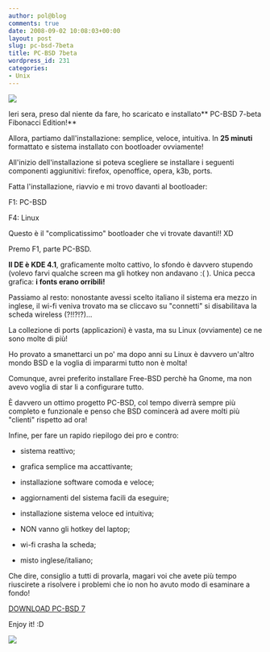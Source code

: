 ```yaml
---
author: pol@blog
comments: true
date: 2008-09-02 10:08:03+00:00
layout: post
slug: pc-bsd-7beta
title: PC-BSD 7beta
wordpress_id: 231
categories:
- Unix
---
```


[![](http://www.allfreeportal.com/imghost/thumbs/555102relax9.png)](http://www.allfreeportal.com/imghost/viewer.php?id=555102relax9.png)



Ieri sera, preso dal niente da fare, ho scaricato e installato** PC-BSD 7-beta Fibonacci Edition!**

Allora, partiamo dall'installazione: semplice, veloce, intuitiva. In **25 minuti** formattato e sistema installato con bootloader ovviamente!

All'inizio dell'installazione si poteva scegliere se installare i seguenti componenti aggiunitivi: firefox, openoffice, opera, k3b, ports.

Fatta l'installazione, riavvio e mi trovo davanti al bootloader:


F1: PC-BSD




F4: Linux




Questo è il "complicatissimo" bootloader che vi trovate davanti!! XD




Premo F1, parte PC-BSD.




**Il DE è KDE 4.1**, graficamente molto cattivo, lo sfondo è davvero stupendo (volevo farvi qualche screen ma gli hotkey non andavano :( ). Unica pecca grafica: **i fonts erano orribili!**




Passiamo al resto: nonostante avessi scelto italiano il sistema era mezzo in inglese, il wi-fi veniva trovato ma se cliccavo su "connetti" si disabilitava la scheda wireless (?!!?!?)...




La collezione di ports (applicazioni) è vasta, ma su Linux (ovviamente) ce ne sono molte di più!




Ho provato a smanettarci un po' ma dopo anni su Linux è davvero un'altro mondo BSD e la voglia di impararmi tutto non è molta!




Comunque, avrei preferito installare Free-BSD perchè ha Gnome, ma non avevo voglia di star li a configurare tutto.




È davvero un ottimo progetto PC-BSD, col tempo diverrà sempre più completo e funzionale e penso che BSD comincerà ad avere molti più "clienti" rispetto ad ora!




Infine, per fare un rapido riepilogo dei pro e contro:






	
  * sistema reattivo;

	
  * grafica semplice ma accattivante;

	
  * installazione software comoda e veloce;

	
  * aggiornamenti del sistema facili da eseguire;

	
  * installazione sistema veloce ed intuitiva;

	
  * NON vanno gli hotkey del laptop;

	
  * wi-fi crasha la scheda;

	
  * misto inglese/italiano;


Che dire, consiglio a tutti di provarla, magari voi che avete più tempo riuscirete a risolvere i problemi che io non ho avuto modo di esaminare a fondo!

[DOWNLOAD PC-BSD 7](http://www.pcbsd.org/content/view/69/11/)

Enjoy it! :D

[![](http://www.allfreeportal.com/imghost/thumbs/427172pcbsd7beta1.png)](http://www.allfreeportal.com/imghost/viewer.php?id=427172pcbsd7beta1.png)
